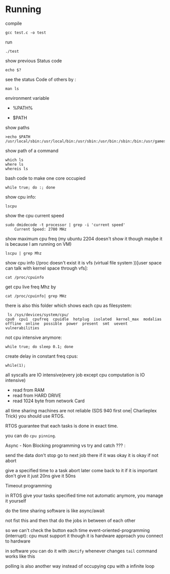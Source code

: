 # Running 
compile 
```
gcc test.c -o test
```
run
```
./test
```
show previous Status code
```
echo $?
```
see the status Code of others by :
```
man ls
```
environment variable

- %PATH%

- $PATH

show paths 
```
>echo $PATH
/usr/local/sbin:/usr/local/bin:/usr/sbin:/usr/bin:/sbin:/bin:/usr/games:/usr/local/games:/snap/bin:/snap/bin
```
show path of a command
```
which ls
where ls
whereis ls
```
bash code to make one core occupied
```
while true; do :; done
```
show cpu info:
```
lscpu
```
show the cpu current speed
```
sudo dmidecode -t processor | grep -i 'current speed'
	Current Speed: 2700 MHz
```
show maximum cpu freq (my ubuntu 2204 doesn't show it though maybe it is because I am running on VM)
```
lscpu | grep Mhz
```
show cpu info (/proc doesn't exist it is vfs (virtual file system ))[user space can talk with kernel space through vfs]:
```
cat /proc/cpuinfo
```
get cpu live freq Mhz by
```
cat /proc/cpuinfo| grep MHz
```
there is also this folder which shows each cpu as filesystem:
```
 ls /sys/devices/system/cpu/
cpu0  cpu1  cpufreq  cpuidle  hotplug  isolated  kernel_max  modalias  offline  online  possible  power  present  smt  uevent  vulnerabilities
```
not cpu intensive anymore:
```
while true; do sleep 0.1; done  
```
create delay in constant freq cpus:
```
while(1);
```
all syscalls are IO intensive(every job except cpu computation is IO intensive)
- read from RAM
- read from HARD DRIVE
- read 1024 byte from network Card

all time sharing machines are not reliable (SDS 940 first one| Charlieplex Trick) you should use RTOS.

RTOS guarantee that each tasks is done in exact time.

you can do `cpu pinning`.

Async - Non Blocking programming vs try and catch ??? :

send the data don't stop
go to next job there if it was okay it is okay if not abort

give a specified time to a task
abort later come back to it
if it is important don't give it just 20ns give it 50ns

Timeout programming

in RTOS give your tasks specified time not automatic anymore, you manage it yourself

do the time sharing software is like async/await


not fist this and then that 
do the jobs in between of each other

so we can't check the button each time
event-oriented-programming (interrupt):
cpu must support it though
it is hardware approach you connect to hardware 


in software you can do it with `iNotify` whenever changes 
`tail` command works like this

polling is also another way instead of occupying cpu with a infinite loop